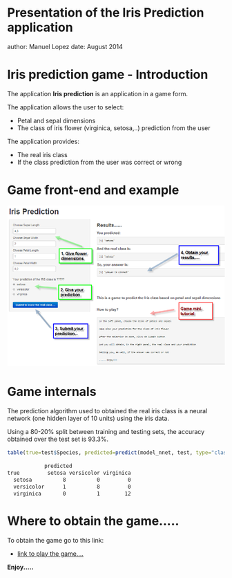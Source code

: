 Presentation of the Iris Prediction application
========================================================
author: Manuel Lopez
date: August 2014

Iris prediction game - Introduction
========================================================

The application **Iris prediction** is an application in a game form.

The application allows the user to select:
- Petal and sepal dimensions
- The class of iris flower (virginica, setosa,..) prediction from the user

The application provides:
- The real iris class
- If the class prediction from the user was correct or wrong

Game front-end and example
========================================================

![Game front end image](irisfrontend.png)

Game internals
========================================================
The prediction algorithm used to obtained the real iris class is a neural network (one hidden layer of 10 units) using the iris data.

Using a 80-20% split between training and testing sets, the accuracy obtained over the test set is 93.3%.


```r
table(true=test$Species, predicted=predict(model_nnet, test, type="class"))
```

```
            predicted
true         setosa versicolor virginica
  setosa          8          0         0
  versicolor      1          8         0
  virginica       0          1        12
```

Where to obtain the game.....
========================================================

To obtain the game go to this link:


- [link to play the game....](http://mlopezm.shinyapps.io/IrisPrediction/)


**Enjoy.....**

